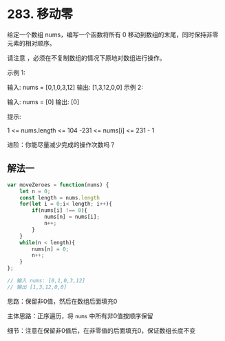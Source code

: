 # 283. 移动零

给定一个数组 nums，编写一个函数将所有 0 移动到数组的末尾，同时保持非零元素的相对顺序。

请注意 ，必须在不复制数组的情况下原地对数组进行操作。

示例 1:

输入: nums = [0,1,0,3,12]
输出: [1,3,12,0,0]
示例 2:

输入: nums = [0]
输出: [0]


提示:

1 <= nums.length <= 104
-231 <= nums[i] <= 231 - 1

进阶：你能尽量减少完成的操作次数吗？



## 解法一

```js
var moveZeroes = function(nums) {
    let n = 0;
    const length = nums.length
    for(let i = 0;i< length; i++){
        if(nums[i] !== 0){
            nums[n] = nums[i];
            n++; 
        }
    }
    while(n < length){
        nums[n] = 0;
        n++;
    }
};

// 输入 nums: [0,1,0,3,12]
// 输出 [1,3,12,0,0]
```

思路：保留非0值，然后在数组后面填充0

主体思路：正序遍历，将 `nums` 中所有非0值按顺序保留

细节：注意在保留非0值后，在非零值的后面填充0，保证数组长度不变
